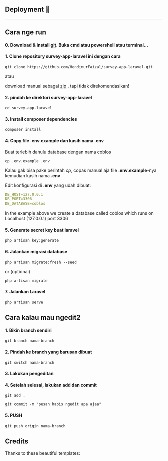 ## Deployment 🚀


---

## Cara nge run

#### 0. Download & install [git](https://git-scm.com/). Buka cmd atau powershell atau terminal...

#### 1. Clone repository survey-app-laravel ini dengan cara
```console
git clone https://github.com/HendinurFaizal/survey-app-laravel.git
```

atau

download manual sebagai [zip](https://github.com/HendinurFaizal/survey-app-laravel/archive/refs/heads/main.zip) , tapi tidak direkomendasikan!

#### 2. pindah ke direktori survey-app-laravel
```console
cd survey-app-laravel
```

#### 3. Install composer dependencies
```console
composer install
```

#### 4. Copy file .env.example dan kasih nama .env
Buat terlebih dahulu database dengan nama coblos

```console
cp .env.example .env
```

Kalau gak bisa pake perintah _cp_, copas manual aja file **.env.example**-nya kemudian kasih nama **.env** 

Edit konfigurasi di **.env** yang udah dibuat:
```yaml
DB_HOST=127.0.0.1
DB_PORT=3306
DB_DATABASE=coblos
```

In the example above we create a database called coblos which runs on Localhost (127.0.0.1) port 3306

#### 5. Generate secret key buat laravel
```console
php artisan key:generate
```

#### 6. Jalankan migrasi database
```console
php artisan migrate:fresh --seed
```

or (optional)

```console
php artisan migrate
```

#### 7. Jalankan Laravel
```console
php artisan serve
```

## Cara kalau mau ngedit2

#### 1. Bikin branch sendiri
```console
git branch nama-branch
```

#### 2. Pindah ke branch yang barusan dibuat
```console
git switch nama-branch
```

#### 3. Lakukan pengeditan

#### 4. Setelah selesai, lakukan add dan commit
```console
git add .
```

```console
git commit -m "pesan habis ngedit apa ajaa"
```

#### 5. PUSH
```console
git push origin nama-branch
```

## Credits
Thanks to these beautiful templates:



